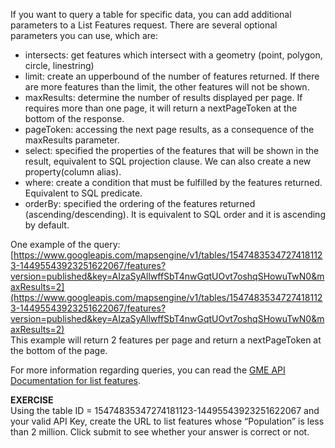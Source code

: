 If you want to query a table for specific data, you can add additional parameters to a List Features request. There are several optional parameters you can use, which are:  

* intersects: get features which intersect with a geometry (point, polygon, circle, linestring)
* limit: create an upperbound of the number of features returned. If there are more features than the limit, the other features will not be shown.
* maxResults: determine the number of results displayed per page. If requires more than one page, it will return a nextPageToken at the bottom of the response.
* pageToken: accessing the next page results, as a consequence of the maxResults parameter.
* select: specified the properties of the features that will be shown in the result, equivalent to SQL projection clause. We can also create a new property(column alias).
* where: create a condition that must be fulfilled by the features returned. Equivalent to SQL predicate.
* orderBy: specified the ordering of the features returned (ascending/descending). It is equivalent to SQL order and it is ascending by default.  

One example of the query: [https://www.googleapis.com/mapsengine/v1/tables/15474835347274181123-14495543923251622067/features?version=published&key=AIzaSyAllwffSbT4nwGqtUOvt7oshqSHowuTwN0&maxResults=2](https://www.googleapis.com/mapsengine/v1/tables/15474835347274181123-14495543923251622067/features?version=published&key=AIzaSyAllwffSbT4nwGqtUOvt7oshqSHowuTwN0&maxResults=2)  
This example will return 2 features per page and return a nextPageToken at the bottom of the page.  

For more information regarding queries, you can read the [GME API Documentation for list features](https://developers.google.com/maps-engine/documentation/read).

**EXERCISE**  
Using the table ID = 15474835347274181123-14495543923251622067 and your valid API Key, create the URL to list features whose “Population” is less than 2 million. Click submit to see whether your answer is correct or not.